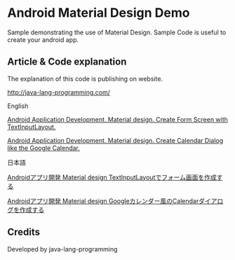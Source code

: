 Android Material Design Demo
===================================

Sample demonstrating the use of Material Design. 
Sample Code is useful to create your android app.

Article & Code explanation
------------
The explanation of this code is publishing on website.

http://java-lang-programming.com/

English

[Android Application Development. Material design. Create Form Screen with TextInputLayout.](http://java-lang-programming.com/en/articles/39)

[Android Application Development. Material design. Create Calendar Dialog like the Google Calendar.](http://java-lang-programming.com/en/articles/41)


日本語

[Androidアプリ開発 Material design TextInputLayoutでフォーム画面を作成する](http://java-lang-programming.com/articles/39)

[Androidアプリ開発 Material design Googleカレンダー風のCalendarダイアログを作成する](http://java-lang-programming.com/articles/41)

Credits
------------
Developed by java-lang-programming
